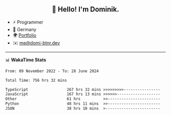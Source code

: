 <h2 align="center">👋 Hello! I'm Dominik.</h2>

- ⚡ Programmer
- 📍 Germany
- 🌍 [Portfolio](https://domi-btnr.dev)
- ✉️ [me@domi-btnr.dev](mailto://me@domi-btnr.dev)

---
📊 **WakaTime Stats**
<!--START_SECTION:waka-->

```txt
From: 09 November 2022 - To: 28 June 2024

Total Time: 756 hrs 32 mins

TypeScript                 267 hrs 32 mins >>>>>>>>>----------------   35.36 %
JavaScript                 167 hrs 13 mins >>>>>>-------------------   22.10 %
Other                      61 hrs          >>-----------------------   08.06 %
Python                     48 hrs 11 mins  >>-----------------------   06.37 %
JSON                       38 hrs 10 mins  >------------------------   05.05 %
```

<!--END_SECTION:waka-->
